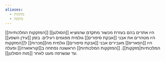 ```yaml
---
aliases:
  - מזקקות
  - מזקקה
---
```

[[המזקקות המלכותיות]] היו אתרים בהם בעזרת מכשור מתקדם שהמציא [[הסולטן]] היו מטהרים את אבני [[אבקת סיפורים]] גולמית מפגמים רעילים.
בזמן [[עידן השפע]] היו [[הפאריס]] מעבירים אבני [[אבקת סיפורים]] גולמית מה[[מכרות]] ל[[המזקקות המלכותיות|מזקקות]].
[[המזקקות המלכותיות]] הראשונה נפתחה ב[[קוראזארה]] ופעלה עד שנשרפה מעט לאחר [[מות הסולטן]].
